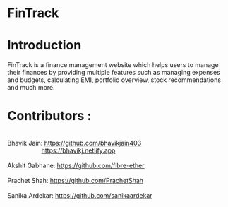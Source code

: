 # FinTrack

# Introduction

FinTrack is a finance management website which helps users to manage their finances by providing multiple features such as managing expenses and budgets, calculating EMI, portfolio overview, stock recommendations and much more.

# Contributors :
<br/>Bhavik Jain: https://github.com/bhavikjain403
<br/>&ensp;&ensp;&ensp;&ensp;&ensp;&ensp;&ensp;&ensp;&ensp;&ensp;&ensp;https://bhavikj.netlify.app<br/>
<br/>Akshit Gabhane: https://github.com/fibre-ether<br/>
<br/>Prachet Shah: https://github.com/PrachetShah<br/>
<br/>Sanika Ardekar: https://github.com/sanikaardekar

